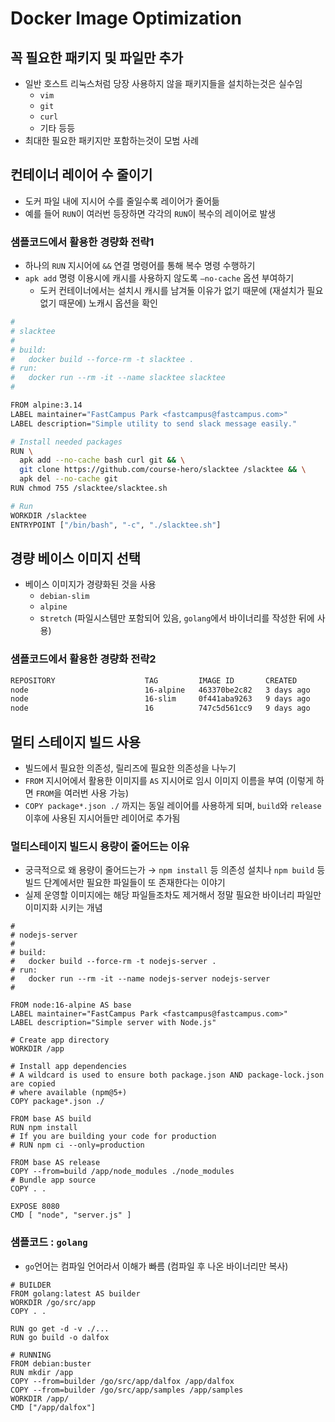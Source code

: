 # Docker Image Optimization

## 꼭 필요한 패키지 및 파일만 추가

- 일반 호스트 리눅스처럼 당장 사용하지 않을 패키지들을 설치하는것은 실수임
  - `vim`
  - `git`
  - `curl`
  - 기타 등등
- 최대한 필요한 패키지만 포함하는것이 모범 사례

## 컨테이너 레이어 수 줄이기

- 도커 파일 내에 지시어 수를 줄일수록 레이어가 줄어듦
- 예를 들어 `RUN`이 여러번 등장하면 각각의 `RUN`이 복수의 레이어로 발생

### 샘플코드에서 활용한 경량화 전략1

- 하나의 `RUN` 지시어에 `&&` 연결 명령어를 통해 복수 명령 수행하기
- `apk add` 명령 이용시에 캐시를 사용하지 않도록 `—no-cache` 옵션 부여하기
  - 도커 컨테이너에서는 설치시 캐시를 남겨둘 이유가 없기 때문에 (재설치가 필요 없기 때문에) 노캐시 옵션을 확인

```bash
#
# slacktee
#
# build:
#   docker build --force-rm -t slacktee .
# run:
#   docker run --rm -it --name slacktee slacktee
#

FROM alpine:3.14
LABEL maintainer="FastCampus Park <fastcampus@fastcampus.com>"
LABEL description="Simple utility to send slack message easily."

# Install needed packages
RUN \
  apk add --no-cache bash curl git && \
  git clone https://github.com/course-hero/slacktee /slacktee && \
  apk del --no-cache git
RUN chmod 755 /slacktee/slacktee.sh

# Run
WORKDIR /slacktee
ENTRYPOINT ["/bin/bash", "-c", "./slacktee.sh"]
```

## 경량 베이스 이미지 선택

- 베이스 이미지가 경량화된 것을 사용
  - `debian-slim`
  - `alpine`
  - s`tretch` (파일시스템만 포함되어 있음, `golang`에서 바이너리를 작성한 뒤에 사용)

### 샘플코드에서 활용한 경량화 전략2

```bash
REPOSITORY                    TAG         IMAGE ID       CREATED         SIZE
node                          16-alpine   463370be2c82   3 days ago      111MB
node                          16-slim     0f441aba9263   9 days ago      169MB
node                          16          747c5d561cc9   9 days ago      853MB
```

## 멀티 스테이지 빌드 사용

- 빌드에서 필요한 의존성, 릴리즈에 필요한 의존성을 나누기
- `FROM` 지시어에서 활용한 이미지를 `AS` 지시어로 임시 이미지 이름을 부여 (이렇게 하면 `FROM`을 여러번 사용 가능)
- `COPY package*.json ./` 까지는 동일 레이어를 사용하게 되며, `build`와 `release` 이후에 사용된 지시어들만 레이어로 추가됨

### 멀티스테이지 빌드시 용량이 줄어드는 이유

- 궁극적으로 왜 용량이 줄어드는가 → `npm install` 등 의존성 설치나 `npm build` 등 빌드 단계에서만 필요한 파일들이 또 존재한다는 이야기
- 실제 운영할 이미지에는 해당 파일들조차도 제거해서 정말 필요한 바이너리 파일만 이미지화 시키는 개념

```docker
#
# nodejs-server
#
# build:
#   docker build --force-rm -t nodejs-server .
# run:
#   docker run --rm -it --name nodejs-server nodejs-server
#

FROM node:16-alpine AS base
LABEL maintainer="FastCampus Park <fastcampus@fastcampus.com>"
LABEL description="Simple server with Node.js"

# Create app directory
WORKDIR /app

# Install app dependencies
# A wildcard is used to ensure both package.json AND package-lock.json are copied
# where available (npm@5+)
COPY package*.json ./

FROM base AS build
RUN npm install
# If you are building your code for production
# RUN npm ci --only=production

FROM base AS release
COPY --from=build /app/node_modules ./node_modules
# Bundle app source
COPY . .

EXPOSE 8080
CMD [ "node", "server.js" ]
```

### 샘플코드 : `golang`

- `go`언어는 컴파일 언어라서 이해가 빠름 (컴파일 후 나온 바이너리만 복사)

```docker
# BUILDER
FROM golang:latest AS builder
WORKDIR /go/src/app
COPY . .

RUN go get -d -v ./...
RUN go build -o dalfox

# RUNNING
FROM debian:buster
RUN mkdir /app
COPY --from=builder /go/src/app/dalfox /app/dalfox
COPY --from=builder /go/src/app/samples /app/samples
WORKDIR /app/
CMD ["/app/dalfox"]
```
